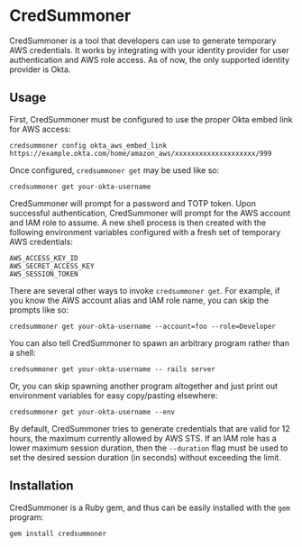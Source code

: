 CredSummoner
============

CredSummoner is a tool that developers can use to generate temporary
AWS credentials.  It works by integrating with your identity provider
for user authentication and AWS role access. As of now, the only
supported identity provider is Okta.

## Usage

First, CredSummoner must be configured to use the proper Okta embed
link for AWS access:

```
credsummoner config okta_aws_embed_link https://example.okta.com/home/amazon_aws/xxxxxxxxxxxxxxxxxxxx/999
```

Once configured, `credsummoner get` may be used like so:

```
credsummoner get your-okta-username
```

CredSummoner will prompt for a password and TOTP token.  Upon
successful authentication, CredSummoner will prompt for the AWS
account and IAM role to assume.  A new shell process is then created
with the following environment variables configured with a fresh set
of temporary AWS credentials:

```
AWS_ACCESS_KEY_ID
AWS_SECRET_ACCESS_KEY
AWS_SESSION_TOKEN
```

There are several other ways to invoke `credsummoner get`.  For
example, if you know the AWS account alias and IAM role name, you can
skip the prompts like so:

```
credsummoner get your-okta-username --account=foo --role=Developer
```

You can also tell CredSummoner to spawn an arbitrary program rather
than a shell:

```
credsummoner get your-okta-username -- rails server
```

Or, you can skip spawning another program altogether and just print
out environment variables for easy copy/pasting elsewhere:

```
credsummoner get your-okta-username --env
```

By default, CredSummoner tries to generate credentials that are valid
for 12 hours, the maximum currently allowed by AWS STS.  If an IAM
role has a lower maximum session duration, then the `--duration` flag
must be used to set the desired session duration (in seconds) without
exceeding the limit.

## Installation

CredSummoner is a Ruby gem, and thus can be easily installed with the
`gem` program:

```
gem install credsummoner
```
